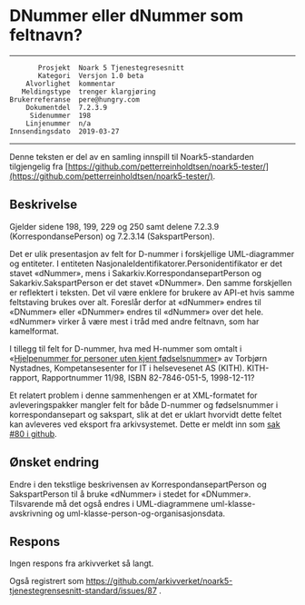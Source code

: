 DNummer eller dNummer som feltnavn?
===================================

 ------------------  ---------------------------------
           Prosjekt  Noark 5 Tjenestegresesnitt
           Kategori  Versjon 1.0 beta
        Alvorlighet  kommentar
       Meldingstype  trenger klargjøring
    Brukerreferanse  pere@hungry.com
        Dokumentdel  7.2.3.9
         Sidenummer  198
        Linjenummer  n/a
    Innsendingsdato  2019-03-27
 ------------------  ---------------------------------

Denne teksten er del av en samling innspill til Noark5-standarden
tilgjengelig fra [https://github.com/petterreinholdtsen/noark5-tester/](https://github.com/petterreinholdtsen/noark5-tester/).

Beskrivelse
-----------

Gjelder sidene 198, 199, 229 og 250 samt delene 7.2.3.9
(KorrespondansePerson) og 7.2.3.14 (SakspartPerson).

Det er ulik presentasjon av felt for D-nummer i forskjellige
UML-diagrammer og entiteter.  I entiteten
NasjonaleIdentifikatorer.Personidentifikator er det stavet «dNummer»,
mens i Sakarkiv.KorrespondansepartPerson og Sakarkiv.SakspartPerson er
det stavet «DNummer».  Den samme forskjellen er reflektert i teksten.
Det vil være enklere for brukere av API-et hvis samme feltstaving
brukes over alt.  Foreslår derfor at «dNummer» endres til «DNummer»
eller «DNummer» endres til «dNummer» over det hele.  «dNummer» virker
å være mest i tråd med andre feltnavn, som har kamelformat.

I tillegg til felt for D-nummer, hva med H-nummer som omtalt i
«[Hjelpenummer for personer uten kjent
fødselsnummer](https://sh.ehelse.no/hkode/arkiv/Delte%20dokumenter/KITH/upload/939/R11-98Hjelpenummer.pdf)»
av Torbjørn Nystadnes, Kompetansesenter for IT i helsevesenet AS
(KITH).  KITH-rapport, Rapportnummer 11/98, ISBN 82-7846-051-5,
1998-12-11?

Et relatert problem i denne sammenhengen er at XML-formatet for
avleveringspakker mangler felt for både D-nummer og fødselsnummer i
korrespondansepart og sakspart, slik at det er uklart hvorvidt dette
feltet kan avleveres ved eksport fra arkivsystemet.  Dette er meldt
inn som [sak #80 i
github](https://github.com/arkivverket/noark5-tjenestegrensesnitt-standard/issues/80).

Ønsket endring
--------------

Endre i den tekstlige beskrivensen av KorrespondansepartPerson og
SakspartPerson til å bruke «dNummer» i stedet for «DNummer».
Tilsvarende må det også endres i UML-diagrammene
uml-klasse-avskrivning og uml-klasse-person-og-organisasjonsdata.

Respons
-------

Ingen respons fra arkivverket så langt.

Også registrert som
https://github.com/arkivverket/noark5-tjenestegrensesnitt-standard/issues/87 .
